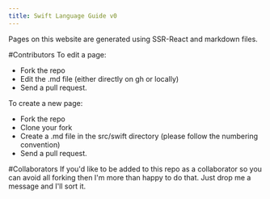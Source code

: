 ```yaml
---
title: Swift Language Guide v0
---
```



Pages on this website are generated using SSR-React and markdown files. 

#Contributors
To edit a page:
 - Fork the repo
 - Edit the .md file (either directly on gh or locally)
 - Send a pull request.

To create a new page:
- Fork the repo
- Clone your fork
- Create a .md file in the src/swift directory (please follow the numbering convention)
- Send a pull request.

#Collaborators
If you'd like to be added to this repo as a collaborator so you can avoid all forking then I'm more than happy to do that. Just drop me a message and I'll sort it. 


